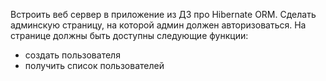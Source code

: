 Встроить веб сервер в приложение из ДЗ про Hibernate ORM.
Сделать админскую страницу, на которой админ должен авторизоваться.
На странице должны быть доступны следующие функции:
- создать пользователя
- получить список пользователей